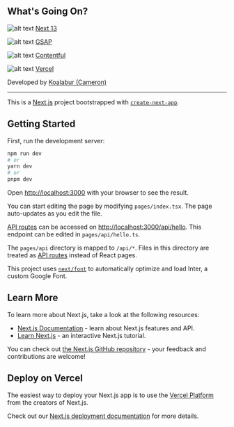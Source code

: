 ## What's Going On?

![alt text](https://lh4.googleusercontent.com/Ii4fCi3e4TtyyQIW22XtYmG369dECs0oheOuKDdsmvrNMDDKQJ5zQwm3l7g9twToVSo=w2400 "Next 13") [Next 13](https://nextjs.org/)

![alt text](https://lh6.googleusercontent.com/aNQxUtMEztBjZePrAkL7KPWSXJazMGwnxMDXazxDO4BNh-4aw6YwkvtZGm-oR07mih8=w2400 "GSAP") [GSAP](https://greensock.com/)

![alt text](https://lh6.googleusercontent.com/FU5h_Q0As38kMoqvxtWEmzK10JkainV6PdkepauYdChfg4V_vFi4qpqc-hQnAch1PsU=w2400 "Contentful") [Contentful](https://www.contentful.com/)

![alt text](https://lh3.googleusercontent.com/P-ZUEk2nqRdojQZXEDr72g-2z92yxlwHwdfjYo2A_eu10pr6GjtmnftRKG3JSOcphV8=w2400 "Vercel") [Vercel](https://vercel.com/)

Developed by [Koalabur (Cameron)](https://github.com/koalabur)

---

This is a [Next.js](https://nextjs.org/) project bootstrapped with [`create-next-app`](https://github.com/vercel/next.js/tree/canary/packages/create-next-app).

## Getting Started

First, run the development server:

```bash
npm run dev
# or
yarn dev
# or
pnpm dev
```

Open [http://localhost:3000](http://localhost:3000) with your browser to see the result.

You can start editing the page by modifying `pages/index.tsx`. The page auto-updates as you edit the file.

[API routes](https://nextjs.org/docs/api-routes/introduction) can be accessed on [http://localhost:3000/api/hello](http://localhost:3000/api/hello). This endpoint can be edited in `pages/api/hello.ts`.

The `pages/api` directory is mapped to `/api/*`. Files in this directory are treated as [API routes](https://nextjs.org/docs/api-routes/introduction) instead of React pages.

This project uses [`next/font`](https://nextjs.org/docs/basic-features/font-optimization) to automatically optimize and load Inter, a custom Google Font.

## Learn More

To learn more about Next.js, take a look at the following resources:

- [Next.js Documentation](https://nextjs.org/docs) - learn about Next.js features and API.
- [Learn Next.js](https://nextjs.org/learn) - an interactive Next.js tutorial.

You can check out [the Next.js GitHub repository](https://github.com/vercel/next.js/) - your feedback and contributions are welcome!

## Deploy on Vercel

The easiest way to deploy your Next.js app is to use the [Vercel Platform](https://vercel.com/new?utm_medium=default-template&filter=next.js&utm_source=create-next-app&utm_campaign=create-next-app-readme) from the creators of Next.js.

Check out our [Next.js deployment documentation](https://nextjs.org/docs/deployment) for more details.
